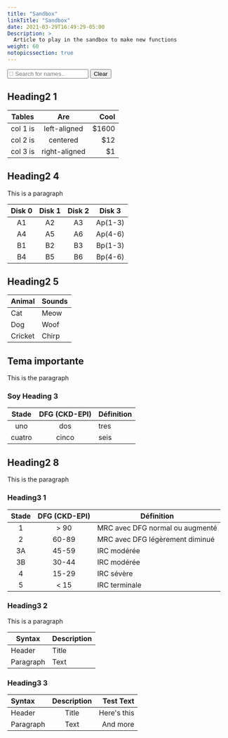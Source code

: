 ```yaml
---
title: "Sandbox"
linkTitle: "Sandbox"
date: 2021-03-29T16:49:29-05:00
Description: >
  Article to play in the sandbox to make new functions
weight: 60
notopicssection: true
---
```

<script>


  function performSearch(table, elem1, elem2) {
    var filter = searchBox.value.toUpperCase();
    var trs = table.tBodies[0].getElementsByTagName("tr");
    var results = 0;

    for (var i = 0; i < trs.length; i++) {
      var tds = trs[i].getElementsByTagName("td");
      trs[i].style.display = "none";
      
      for (var j = 0; j < tds.length; j++) {
        if (tds[j].innerHTML.toUpperCase().indexOf(filter) > -1) {
          trs[i].style.display = "";
          results++;
          continue;
        }
      }
    }

    //var txtDiv = document.getElementById("ResultsDiv").innerHTML;
    if(results == 0) {
      table.style.display = "none";
      elem1.style.display = "none";
      elem2.style.display = "none";
    } else {
      table.style.display = "";
      elem1.style.display = "";
      elem2.style.display = "";
    }
    return results;
  }

  function findTables() {
    var allH2 = document.getElementsByTagName("h2");
    for (var e=0; e<allH2.length; e++) {
      allH2[e].style.display = "";
    }  
    var allTables = document.getElementsByTagName("table");
    for(var i=0; i<allTables.length; i++) {
      var table = allTables[i];
      var sibling1 = table.previousElementSibling;
      var sibling2 = sibling1;
      if(sibling1.tagName == "P") {
        sibling2 = sibling1.previousElementSibling;
      }
      performSearch(table, sibling1, sibling2);
    }
    var elements = document.querySelectorAll('h2:not([style*="display: none"])');
    //document.getElementById("ResultsDiv").innerHTML = "Number of visible h2: "+elements.length;
    for (e=0; e<elements.length; e++) {
      var hideH2 = true;
      let sib = elements[e].nextElementSibling;
      while (sib) {
        if(sib.tagName.toUpperCase() == "TABLE") {
          if(sib.style.display != "none") {
            hideH2 = false;
            break;
          }
        } else if(sib.tagName.toUpperCase() == "H2") {
          break;
        }
        sib = sib.nextElementSibling;
      }

      if(hideH2) {
        elements[e].style.display = "none";
        elements[e].nextElementSibling.style.display = "none";
      } else {
        elements[e].style.display = "";
        elements[e].nextElementSibling.style.display = "";
      }
    }
    
  }

</script>

<input type="text" id="searchBox" placeholder=" Search for names.." onkeyup="findTables()">
<button onclick="document.getElementById('searchBox').value = '';findTables()" class="btn-green">Clear</button>

<div id="ResultsDiv"></div>

## Heading2 1

| Tables   |      Are      |  Cool |
|----------|:-------------:|------:|
| col 1 is | left-aligned  | $1600 |
| col 2 is |   centered    |   $12 |
| col 3 is | right-aligned |    $1 |

## Heading2 4
This is a paragraph

| Disk 0 | Disk 1 | Disk 2 | Disk 3  |
|:------:|:------:|:------:|:-------:|
|   A1   |   A2   |   A3   | Ap(1-3) |
|   A4   |   A5   |   A6   | Ap(4-6) |
|   B1   |   B2   |   B3   | Bp(1-3) |
|   B4   |   B5   |   B6   | Bp(4-6) |

## Heading2 5

| Animal  | Sounds |
|---------|--------|
| Cat     | Meow   |
| Dog     | Woof   |
| Cricket | Chirp  |

## Tema importante
This is the paragraph

### Soy Heading 3

| Stade  | DFG (CKD-EPI) | Définition |
|:------:|:-------------:|------------|
|  uno   |      dos      | tres       |
| cuatro |     cinco     | seis       |

## Heading2 8
This is the paragraph

### Heading3 1

| Stade | DFG (CKD-EPI) | Définition                      |
|:-----:|:-------------:|---------------------------------|
|   1   |    &gt; 90    | MRC avec DFG normal ou augmenté |
|   2   |     60-89     | MRC avec DFG légèrement diminué |
|  3A   |     45-59     | IRC modérée                     |
|  3B   |     30-44     | IRC modérée                     |
|   4   |     15-29     | IRC sévère                      |
|   5   |     < 15      | IRC terminale                   |

### Heading3 2
This is a paragraph

| Syntax    | Description |
|-----------|-------------|
| Header    | Title       |
| Paragraph | Text        |

### Heading3 3

| Syntax    | Description |   Test Text |
|:----------|:-----------:|------------:|
| Header    |    Title    | Here's this |
| Paragraph |    Text     |    And more |